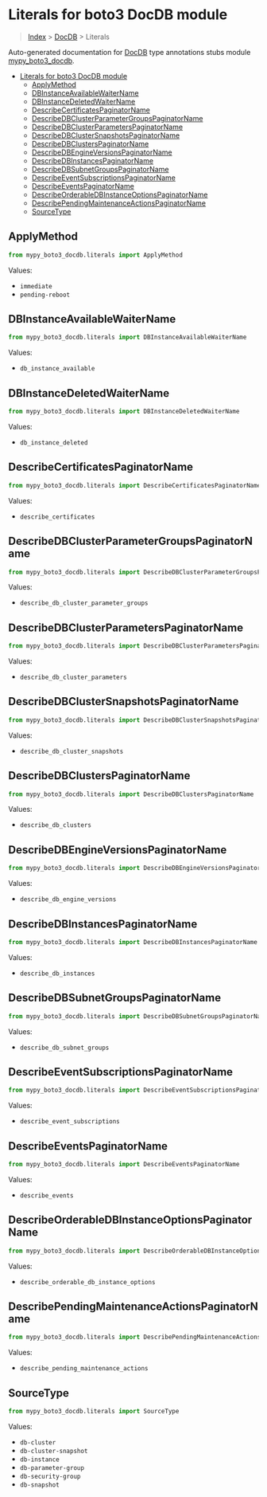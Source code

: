 # Literals for boto3 DocDB module

> [Index](../README.md) > [DocDB](./README.md) > Literals

Auto-generated documentation for [DocDB](https://boto3.amazonaws.com/v1/documentation/api/latest/reference/services/docdb.html#DocDB)
type annotations stubs module [mypy_boto3_docdb](https://pypi.org/project/mypy-boto3-docdb/).

- [Literals for boto3 DocDB module](#literals-for-boto3-docdb-module)
  - [ApplyMethod](#applymethod)
  - [DBInstanceAvailableWaiterName](#dbinstanceavailablewaitername)
  - [DBInstanceDeletedWaiterName](#dbinstancedeletedwaitername)
  - [DescribeCertificatesPaginatorName](#describecertificatespaginatorname)
  - [DescribeDBClusterParameterGroupsPaginatorName](#describedbclusterparametergroupspaginatorname)
  - [DescribeDBClusterParametersPaginatorName](#describedbclusterparameterspaginatorname)
  - [DescribeDBClusterSnapshotsPaginatorName](#describedbclustersnapshotspaginatorname)
  - [DescribeDBClustersPaginatorName](#describedbclusterspaginatorname)
  - [DescribeDBEngineVersionsPaginatorName](#describedbengineversionspaginatorname)
  - [DescribeDBInstancesPaginatorName](#describedbinstancespaginatorname)
  - [DescribeDBSubnetGroupsPaginatorName](#describedbsubnetgroupspaginatorname)
  - [DescribeEventSubscriptionsPaginatorName](#describeeventsubscriptionspaginatorname)
  - [DescribeEventsPaginatorName](#describeeventspaginatorname)
  - [DescribeOrderableDBInstanceOptionsPaginatorName](#describeorderabledbinstanceoptionspaginatorname)
  - [DescribePendingMaintenanceActionsPaginatorName](#describependingmaintenanceactionspaginatorname)
  - [SourceType](#sourcetype)

## ApplyMethod

```python
from mypy_boto3_docdb.literals import ApplyMethod
```

Values:

- `immediate`
- `pending-reboot`

## DBInstanceAvailableWaiterName

```python
from mypy_boto3_docdb.literals import DBInstanceAvailableWaiterName
```

Values:

- `db_instance_available`

## DBInstanceDeletedWaiterName

```python
from mypy_boto3_docdb.literals import DBInstanceDeletedWaiterName
```

Values:

- `db_instance_deleted`

## DescribeCertificatesPaginatorName

```python
from mypy_boto3_docdb.literals import DescribeCertificatesPaginatorName
```

Values:

- `describe_certificates`

## DescribeDBClusterParameterGroupsPaginatorName

```python
from mypy_boto3_docdb.literals import DescribeDBClusterParameterGroupsPaginatorName
```

Values:

- `describe_db_cluster_parameter_groups`

## DescribeDBClusterParametersPaginatorName

```python
from mypy_boto3_docdb.literals import DescribeDBClusterParametersPaginatorName
```

Values:

- `describe_db_cluster_parameters`

## DescribeDBClusterSnapshotsPaginatorName

```python
from mypy_boto3_docdb.literals import DescribeDBClusterSnapshotsPaginatorName
```

Values:

- `describe_db_cluster_snapshots`

## DescribeDBClustersPaginatorName

```python
from mypy_boto3_docdb.literals import DescribeDBClustersPaginatorName
```

Values:

- `describe_db_clusters`

## DescribeDBEngineVersionsPaginatorName

```python
from mypy_boto3_docdb.literals import DescribeDBEngineVersionsPaginatorName
```

Values:

- `describe_db_engine_versions`

## DescribeDBInstancesPaginatorName

```python
from mypy_boto3_docdb.literals import DescribeDBInstancesPaginatorName
```

Values:

- `describe_db_instances`

## DescribeDBSubnetGroupsPaginatorName

```python
from mypy_boto3_docdb.literals import DescribeDBSubnetGroupsPaginatorName
```

Values:

- `describe_db_subnet_groups`

## DescribeEventSubscriptionsPaginatorName

```python
from mypy_boto3_docdb.literals import DescribeEventSubscriptionsPaginatorName
```

Values:

- `describe_event_subscriptions`

## DescribeEventsPaginatorName

```python
from mypy_boto3_docdb.literals import DescribeEventsPaginatorName
```

Values:

- `describe_events`

## DescribeOrderableDBInstanceOptionsPaginatorName

```python
from mypy_boto3_docdb.literals import DescribeOrderableDBInstanceOptionsPaginatorName
```

Values:

- `describe_orderable_db_instance_options`

## DescribePendingMaintenanceActionsPaginatorName

```python
from mypy_boto3_docdb.literals import DescribePendingMaintenanceActionsPaginatorName
```

Values:

- `describe_pending_maintenance_actions`

## SourceType

```python
from mypy_boto3_docdb.literals import SourceType
```

Values:

- `db-cluster`
- `db-cluster-snapshot`
- `db-instance`
- `db-parameter-group`
- `db-security-group`
- `db-snapshot`
